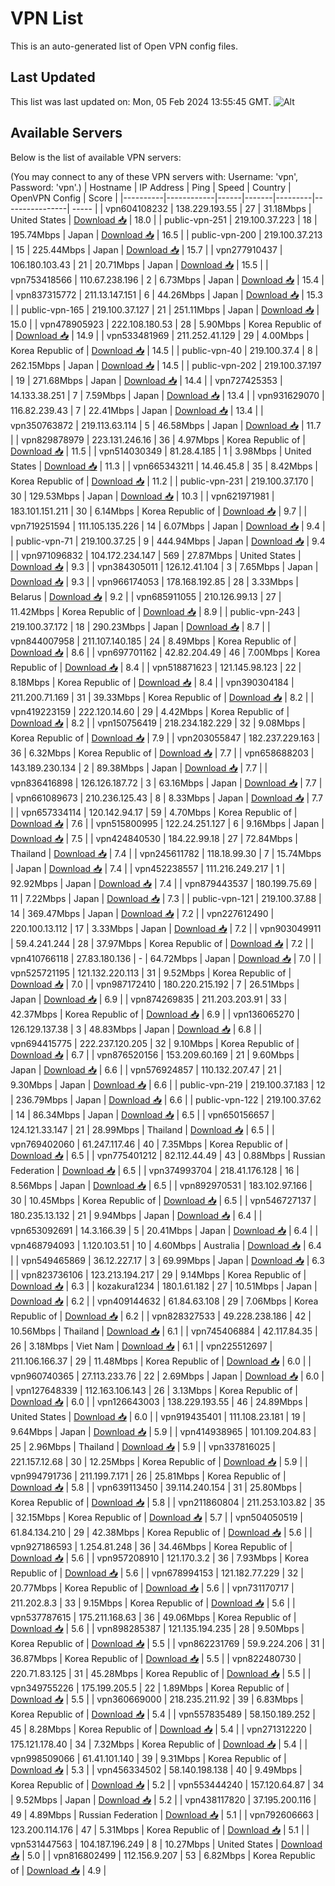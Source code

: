 # VPN List

This is an auto-generated list of Open VPN config files.

## Last Updated

This list was last updated on: Mon, 05 Feb 2024 13:55:45 GMT.
![Alt](https://repobeats.axiom.co/api/embed/186b98318ef1479477931607c1ad7d823f12451f.svg "Repobeats analytics image")

## Available Servers

Below is the list of available VPN servers:

(You may connect to any of these VPN servers with: Username: 'vpn', Password: 'vpn'.)
| Hostname | IP Address | Ping | Speed | Country | OpenVPN Config | Score |
|----------|------------|------|-------|---------|----------------| ----- |
| vpn604108232 | 138.229.193.55 | 27 | 31.18Mbps | United States | [Download 📥](./configs/server_0_US.ovpn) | 18.0 |
| public-vpn-251 | 219.100.37.223 | 18 | 195.74Mbps | Japan | [Download 📥](./configs/server_1_JP.ovpn) | 16.5 |
| public-vpn-200 | 219.100.37.213 | 15 | 225.44Mbps | Japan | [Download 📥](./configs/server_2_JP.ovpn) | 15.7 |
| vpn277910437 | 106.180.103.43 | 21 | 20.71Mbps | Japan | [Download 📥](./configs/server_3_JP.ovpn) | 15.5 |
| vpn753418566 | 110.67.238.196 | 2 | 6.73Mbps | Japan | [Download 📥](./configs/server_4_JP.ovpn) | 15.4 |
| vpn837315772 | 211.13.147.151 | 6 | 44.26Mbps | Japan | [Download 📥](./configs/server_5_JP.ovpn) | 15.3 |
| public-vpn-165 | 219.100.37.127 | 21 | 251.11Mbps | Japan | [Download 📥](./configs/server_6_JP.ovpn) | 15.0 |
| vpn478905923 | 222.108.180.53 | 28 | 5.90Mbps | Korea Republic of | [Download 📥](./configs/server_7_KR.ovpn) | 14.9 |
| vpn533481969 | 211.252.41.129 | 29 | 4.00Mbps | Korea Republic of | [Download 📥](./configs/server_8_KR.ovpn) | 14.5 |
| public-vpn-40 | 219.100.37.4 | 8 | 262.15Mbps | Japan | [Download 📥](./configs/server_9_JP.ovpn) | 14.5 |
| public-vpn-202 | 219.100.37.197 | 19 | 271.68Mbps | Japan | [Download 📥](./configs/server_10_JP.ovpn) | 14.4 |
| vpn727425353 | 14.133.38.251 | 7 | 7.59Mbps | Japan | [Download 📥](./configs/server_11_JP.ovpn) | 13.4 |
| vpn931629070 | 116.82.239.43 | 7 | 22.41Mbps | Japan | [Download 📥](./configs/server_12_JP.ovpn) | 13.4 |
| vpn350763872 | 219.113.63.114 | 5 | 46.58Mbps | Japan | [Download 📥](./configs/server_13_JP.ovpn) | 11.7 |
| vpn829878979 | 223.131.246.16 | 36 | 4.97Mbps | Korea Republic of | [Download 📥](./configs/server_14_KR.ovpn) | 11.5 |
| vpn514030349 | 81.28.4.185 | 1 | 3.98Mbps | United States | [Download 📥](./configs/server_15_US.ovpn) | 11.3 |
| vpn665343211 | 14.46.45.8 | 35 | 8.42Mbps | Korea Republic of | [Download 📥](./configs/server_16_KR.ovpn) | 11.2 |
| public-vpn-231 | 219.100.37.170 | 30 | 129.53Mbps | Japan | [Download 📥](./configs/server_17_JP.ovpn) | 10.3 |
| vpn621971981 | 183.101.151.211 | 30 | 6.14Mbps | Korea Republic of | [Download 📥](./configs/server_18_KR.ovpn) | 9.7 |
| vpn719251594 | 111.105.135.226 | 14 | 6.07Mbps | Japan | [Download 📥](./configs/server_19_JP.ovpn) | 9.4 |
| public-vpn-71 | 219.100.37.25 | 9 | 444.94Mbps | Japan | [Download 📥](./configs/server_20_JP.ovpn) | 9.4 |
| vpn971096832 | 104.172.234.147 | 569 | 27.87Mbps | United States | [Download 📥](./configs/server_21_US.ovpn) | 9.3 |
| vpn384305011 | 126.12.41.104 | 3 | 7.65Mbps | Japan | [Download 📥](./configs/server_22_JP.ovpn) | 9.3 |
| vpn966174053 | 178.168.192.85 | 28 | 3.33Mbps | Belarus | [Download 📥](./configs/server_23_BY.ovpn) | 9.2 |
| vpn685911055 | 210.126.99.13 | 27 | 11.42Mbps | Korea Republic of | [Download 📥](./configs/server_24_KR.ovpn) | 8.9 |
| public-vpn-243 | 219.100.37.172 | 18 | 290.23Mbps | Japan | [Download 📥](./configs/server_25_JP.ovpn) | 8.7 |
| vpn844007958 | 211.107.140.185 | 24 | 8.49Mbps | Korea Republic of | [Download 📥](./configs/server_26_KR.ovpn) | 8.6 |
| vpn697701162 | 42.82.204.49 | 46 | 7.00Mbps | Korea Republic of | [Download 📥](./configs/server_27_KR.ovpn) | 8.4 |
| vpn518871623 | 121.145.98.123 | 22 | 8.18Mbps | Korea Republic of | [Download 📥](./configs/server_28_KR.ovpn) | 8.4 |
| vpn390304184 | 211.200.71.169 | 31 | 39.33Mbps | Korea Republic of | [Download 📥](./configs/server_29_KR.ovpn) | 8.2 |
| vpn419223159 | 222.120.14.60 | 29 | 4.42Mbps | Korea Republic of | [Download 📥](./configs/server_30_KR.ovpn) | 8.2 |
| vpn150756419 | 218.234.182.229 | 32 | 9.08Mbps | Korea Republic of | [Download 📥](./configs/server_31_KR.ovpn) | 7.9 |
| vpn203055847 | 182.237.229.163 | 36 | 6.32Mbps | Korea Republic of | [Download 📥](./configs/server_32_KR.ovpn) | 7.7 |
| vpn658688203 | 143.189.230.134 | 2 | 89.38Mbps | Japan | [Download 📥](./configs/server_33_JP.ovpn) | 7.7 |
| vpn836416898 | 126.126.187.72 | 3 | 63.16Mbps | Japan | [Download 📥](./configs/server_34_JP.ovpn) | 7.7 |
| vpn661089673 | 210.236.125.43 | 8 | 8.33Mbps | Japan | [Download 📥](./configs/server_35_JP.ovpn) | 7.7 |
| vpn657334114 | 120.142.94.17 | 59 | 4.70Mbps | Korea Republic of | [Download 📥](./configs/server_36_KR.ovpn) | 7.6 |
| vpn515800995 | 122.24.251.127 | 6 | 9.16Mbps | Japan | [Download 📥](./configs/server_37_JP.ovpn) | 7.5 |
| vpn424840530 | 184.22.99.18 | 27 | 72.84Mbps | Thailand | [Download 📥](./configs/server_38_TH.ovpn) | 7.4 |
| vpn245611782 | 118.18.99.30 | 7 | 15.74Mbps | Japan | [Download 📥](./configs/server_39_JP.ovpn) | 7.4 |
| vpn452238557 | 111.216.249.217 | 1 | 92.92Mbps | Japan | [Download 📥](./configs/server_40_JP.ovpn) | 7.4 |
| vpn879443537 | 180.199.75.69 | 11 | 7.22Mbps | Japan | [Download 📥](./configs/server_41_JP.ovpn) | 7.3 |
| public-vpn-121 | 219.100.37.88 | 14 | 369.47Mbps | Japan | [Download 📥](./configs/server_42_JP.ovpn) | 7.2 |
| vpn227612490 | 220.100.13.112 | 17 | 3.33Mbps | Japan | [Download 📥](./configs/server_43_JP.ovpn) | 7.2 |
| vpn903049911 | 59.4.241.244 | 28 | 37.97Mbps | Korea Republic of | [Download 📥](./configs/server_44_KR.ovpn) | 7.2 |
| vpn410766118 | 27.83.180.136 | - | 64.72Mbps | Japan | [Download 📥](./configs/server_45_JP.ovpn) | 7.0 |
| vpn525721195 | 121.132.220.113 | 31 | 9.52Mbps | Korea Republic of | [Download 📥](./configs/server_46_KR.ovpn) | 7.0 |
| vpn987172410 | 180.220.215.192 | 7 | 26.51Mbps | Japan | [Download 📥](./configs/server_47_JP.ovpn) | 6.9 |
| vpn874269835 | 211.203.203.91 | 33 | 42.37Mbps | Korea Republic of | [Download 📥](./configs/server_48_KR.ovpn) | 6.9 |
| vpn136065270 | 126.129.137.38 | 3 | 48.83Mbps | Japan | [Download 📥](./configs/server_49_JP.ovpn) | 6.8 |
| vpn694415775 | 222.237.120.205 | 32 | 9.10Mbps | Korea Republic of | [Download 📥](./configs/server_50_KR.ovpn) | 6.7 |
| vpn876520156 | 153.209.60.169 | 21 | 9.60Mbps | Japan | [Download 📥](./configs/server_51_JP.ovpn) | 6.6 |
| vpn576924857 | 110.132.207.47 | 21 | 9.30Mbps | Japan | [Download 📥](./configs/server_52_JP.ovpn) | 6.6 |
| public-vpn-219 | 219.100.37.183 | 12 | 236.79Mbps | Japan | [Download 📥](./configs/server_53_JP.ovpn) | 6.6 |
| public-vpn-122 | 219.100.37.62 | 14 | 86.34Mbps | Japan | [Download 📥](./configs/server_54_JP.ovpn) | 6.5 |
| vpn650156657 | 124.121.33.147 | 21 | 28.99Mbps | Thailand | [Download 📥](./configs/server_55_TH.ovpn) | 6.5 |
| vpn769402060 | 61.247.117.46 | 40 | 7.35Mbps | Korea Republic of | [Download 📥](./configs/server_56_KR.ovpn) | 6.5 |
| vpn775401212 | 82.112.44.49 | 43 | 0.88Mbps | Russian Federation | [Download 📥](./configs/server_57_RU.ovpn) | 6.5 |
| vpn374993704 | 218.41.176.128 | 16 | 8.56Mbps | Japan | [Download 📥](./configs/server_58_JP.ovpn) | 6.5 |
| vpn892970531 | 183.102.97.166 | 30 | 10.45Mbps | Korea Republic of | [Download 📥](./configs/server_59_KR.ovpn) | 6.5 |
| vpn546727137 | 180.235.13.132 | 21 | 9.94Mbps | Japan | [Download 📥](./configs/server_60_JP.ovpn) | 6.4 |
| vpn653092691 | 14.3.166.39 | 5 | 20.41Mbps | Japan | [Download 📥](./configs/server_61_JP.ovpn) | 6.4 |
| vpn468794093 | 1.120.103.51 | 10 | 4.60Mbps | Australia | [Download 📥](./configs/server_62_AU.ovpn) | 6.4 |
| vpn549465869 | 36.12.227.17 | 3 | 69.99Mbps | Japan | [Download 📥](./configs/server_63_JP.ovpn) | 6.3 |
| vpn823736106 | 123.213.194.217 | 29 | 9.14Mbps | Korea Republic of | [Download 📥](./configs/server_64_KR.ovpn) | 6.3 |
| kozakura1234 | 180.1.61.182 | 27 | 10.51Mbps | Japan | [Download 📥](./configs/server_65_JP.ovpn) | 6.2 |
| vpn409144632 | 61.84.63.108 | 29 | 7.06Mbps | Korea Republic of | [Download 📥](./configs/server_66_KR.ovpn) | 6.2 |
| vpn828327533 | 49.228.238.186 | 42 | 10.56Mbps | Thailand | [Download 📥](./configs/server_67_TH.ovpn) | 6.1 |
| vpn745406884 | 42.117.84.35 | 26 | 3.18Mbps | Viet Nam | [Download 📥](./configs/server_68_VN.ovpn) | 6.1 |
| vpn225512697 | 211.106.166.37 | 29 | 11.48Mbps | Korea Republic of | [Download 📥](./configs/server_69_KR.ovpn) | 6.0 |
| vpn960740365 | 27.113.233.76 | 22 | 2.69Mbps | Japan | [Download 📥](./configs/server_70_JP.ovpn) | 6.0 |
| vpn127648339 | 112.163.106.143 | 26 | 3.13Mbps | Korea Republic of | [Download 📥](./configs/server_71_KR.ovpn) | 6.0 |
| vpn126643003 | 138.229.193.55 | 46 | 24.89Mbps | United States | [Download 📥](./configs/server_72_US.ovpn) | 6.0 |
| vpn919435401 | 111.108.23.181 | 19 | 9.64Mbps | Japan | [Download 📥](./configs/server_73_JP.ovpn) | 5.9 |
| vpn414938965 | 101.109.204.83 | 25 | 2.96Mbps | Thailand | [Download 📥](./configs/server_74_TH.ovpn) | 5.9 |
| vpn337816025 | 221.157.12.68 | 30 | 12.25Mbps | Korea Republic of | [Download 📥](./configs/server_75_KR.ovpn) | 5.9 |
| vpn994791736 | 211.199.7.171 | 26 | 25.81Mbps | Korea Republic of | [Download 📥](./configs/server_76_KR.ovpn) | 5.8 |
| vpn639113450 | 39.114.240.154 | 31 | 25.80Mbps | Korea Republic of | [Download 📥](./configs/server_77_KR.ovpn) | 5.8 |
| vpn211860804 | 211.253.103.82 | 35 | 32.15Mbps | Korea Republic of | [Download 📥](./configs/server_78_KR.ovpn) | 5.7 |
| vpn504050519 | 61.84.134.210 | 29 | 42.38Mbps | Korea Republic of | [Download 📥](./configs/server_79_KR.ovpn) | 5.6 |
| vpn927186593 | 1.254.81.248 | 36 | 34.46Mbps | Korea Republic of | [Download 📥](./configs/server_80_KR.ovpn) | 5.6 |
| vpn957208910 | 121.170.3.2 | 36 | 7.93Mbps | Korea Republic of | [Download 📥](./configs/server_81_KR.ovpn) | 5.6 |
| vpn678994153 | 121.182.77.229 | 32 | 20.77Mbps | Korea Republic of | [Download 📥](./configs/server_82_KR.ovpn) | 5.6 |
| vpn731170717 | 211.202.8.3 | 33 | 9.15Mbps | Korea Republic of | [Download 📥](./configs/server_83_KR.ovpn) | 5.6 |
| vpn537787615 | 175.211.168.63 | 36 | 49.06Mbps | Korea Republic of | [Download 📥](./configs/server_84_KR.ovpn) | 5.6 |
| vpn898285387 | 121.135.194.235 | 28 | 9.50Mbps | Korea Republic of | [Download 📥](./configs/server_85_KR.ovpn) | 5.5 |
| vpn862231769 | 59.9.224.206 | 31 | 36.87Mbps | Korea Republic of | [Download 📥](./configs/server_86_KR.ovpn) | 5.5 |
| vpn822480730 | 220.71.83.125 | 31 | 45.28Mbps | Korea Republic of | [Download 📥](./configs/server_87_KR.ovpn) | 5.5 |
| vpn349755226 | 175.199.205.5 | 22 | 1.89Mbps | Korea Republic of | [Download 📥](./configs/server_88_KR.ovpn) | 5.5 |
| vpn360669000 | 218.235.211.92 | 39 | 6.83Mbps | Korea Republic of | [Download 📥](./configs/server_89_KR.ovpn) | 5.4 |
| vpn557835489 | 58.150.189.252 | 45 | 8.28Mbps | Korea Republic of | [Download 📥](./configs/server_90_KR.ovpn) | 5.4 |
| vpn271312220 | 175.121.178.40 | 34 | 7.32Mbps | Korea Republic of | [Download 📥](./configs/server_91_KR.ovpn) | 5.4 |
| vpn998509066 | 61.41.101.140 | 39 | 9.31Mbps | Korea Republic of | [Download 📥](./configs/server_92_KR.ovpn) | 5.3 |
| vpn456334502 | 58.140.198.138 | 40 | 9.49Mbps | Korea Republic of | [Download 📥](./configs/server_93_KR.ovpn) | 5.2 |
| vpn553444240 | 157.120.64.87 | 34 | 9.52Mbps | Japan | [Download 📥](./configs/server_94_JP.ovpn) | 5.2 |
| vpn438117820 | 37.195.200.116 | 49 | 4.89Mbps | Russian Federation | [Download 📥](./configs/server_95_RU.ovpn) | 5.1 |
| vpn792606663 | 123.200.114.176 | 47 | 5.31Mbps | Korea Republic of | [Download 📥](./configs/server_96_KR.ovpn) | 5.1 |
| vpn531447563 | 104.187.196.249 | 8 | 10.27Mbps | United States | [Download 📥](./configs/server_97_US.ovpn) | 5.0 |
| vpn816802499 | 112.156.9.207 | 53 | 6.82Mbps | Korea Republic of | [Download 📥](./configs/server_98_KR.ovpn) | 4.9 |
